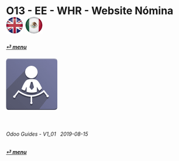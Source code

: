 # O13 - EE - WHR - Website Nómina &nbsp;&nbsp;&nbsp;&nbsp; [![en-uk](/doc/img/flg/en-uk-flg-btn-sml.png)](/en-uk/o13/ee/whr/en-uk-o13-ee-whr-guides.md) [ ![es-mx](/doc/img/flg/es-mx-flg-btn-sml.png)](/es-mx/o13/ee/whr/es-mx-o13-ee-whr-guides.md)
#### [_&#x23CE; menu_](/en-uk/o13/ee/en-uk-o13-ee-guides-menu.md "Regresar al menú de EE")  
### ![whr](/doc/img/app/big/whr.png)
[ⱽ¹²³⁴⁵⁶⁷⁸⁹⁰⁻]: # (ⱽ¹²³⁴⁵⁶⁷⁸⁹⁰⁻)

<br>

###### Odoo Guides - V1_01 &nbsp; 2019-08-15  
**[_&#x23CE; menu_](/en-uk/o13/ee/en-uk-o13-ee-guides-menu.md)**  
